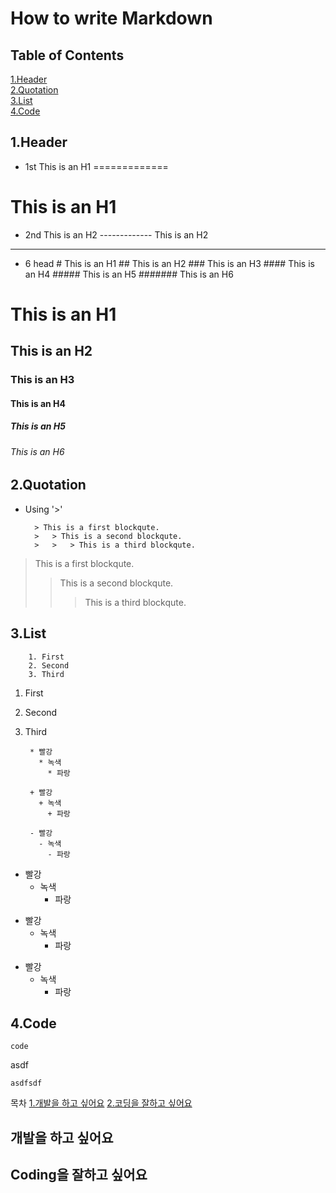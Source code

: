 # How to write Markdown

## Table of Contents
[1.Header](#Header)   
[2.Quotation](#Quotation)   
[3.List](#List)   
[4.Code](#Code)   



## 1.Header

* 1st
        This is an H1
        =============

This is an H1
=============

* 2nd
        This is an H2
        -------------
This is an H2
------------

* 6 head
        # This is an H1
        ## This is an H2
        ### This is an H3
        #### This is an H4
        ##### This is an H5
        ####### This is an H6

# This is an H1
## This is an H2
### This is an H3
#### This is an H4
##### This is an H5
###### This is an H6
   
   
   
## 2.Quotation
* Using '>'

        > This is a first blockqute.
        >	> This is a second blockqute.
        >	>	> This is a third blockqute.
   
> This is a first blockqute.
>	> This is a second blockqute.
>	>	> This is a third blockqute.


## 3.List

        1. First
        2. Second
        3. Third
        
1. First
2. Second
3. Third

        * 빨강
          * 녹색
            * 파랑

        + 빨강
          + 녹색
            + 파랑

        - 빨강
          - 녹색
            - 파랑
            
* 빨강
  * 녹색
    * 파랑

+ 빨강
  + 녹색
    + 파랑

- 빨강
  - 녹색
    - 파랑

## 4.Code

    code 
  asdf
  
    asdfsdf

목차
[1.개발을 하고 싶어요](#개발을-하고-싶어요)
[2.코딩을 잘하고 싶어요](#coding을-잘하고-싶어요)

## 개발을 하고 싶어요
## Coding을 잘하고 싶어요
